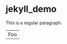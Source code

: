jekyll_demo
===========

This is a regular paragraph.

<table>
    <tr>
        <td>Foo</td>
    </tr>
</table>
